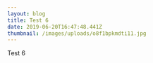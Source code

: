 ```yaml
---
layout: blog
title: Test 6
date: 2019-06-20T16:47:48.441Z
thumbnail: /images/uploads/o8f1bpkmdti11.jpg
---
```

Test 6
